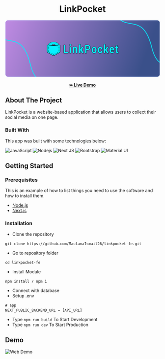 <!-- HEADER -->
<div align="center">

# LinkPocket

</div>

<!-- BANNER -->
![Web Demo](./website-demo-image/banner-icon.png "Banner Icon")

<div align="center">

<a href="https://linkpocket.vercel.app//" align="center"><strong>➥ Live Demo</strong></a> 

</div>

<!-- CONTENT -->
<!-- About The Project -->
## About The Project
LinkPocket is a website-based application that allows users to collect their social media on one page.

### Built With
This app was built with some technologies below:
<br />

![JavaScript](https://img.shields.io/badge/JavaScript-F7DF1E?style=for-the-badge&logo=javascript&logoColor=black "JavaScript")
![](https://img.shields.io/badge/Node.js-43853D?style=for-the-badge&logo=node.js&logoColor=white "Nodejs")
![Next JS](https://img.shields.io/badge/Next-black?style=for-the-badge&logo=next.js&logoColor=white "Next.js")
![Bootstrap](https://img.shields.io/badge/Bootstrap-563D7C?style=for-the-badge&logo=bootstrap&logoColor=white "Bootstrap")
![Material UI](https://img.shields.io/badge/Material--UI-%230081CB.svg?style=for-the-badge&logo=mui&logoColor=white "Material UI")

<!-- Getting Started -->
## Getting Started

### Prerequisites

This is an example of how to list things you need to use the software and how to install them.

* [Node.js](https://nodejs.org/en/download/)
* [Next.js](https://nextjs.org/docs/getting-started/installation)

### Installation

- Clone the repository
```
git clone https://github.com/MaulanaIsmail26/linkpocket-fe.git
```
- Go to repository folder
```
cd linkpocket-fe
```
- Install Module
```
npm install / npm i
```
- Connect with database
- Setup .env
```env
# app
NEXT_PUBLIC_BACKEND_URL = [API_URL]
```
- Type `npm run build` To Start Development
- Type `npm run dev` To Start Production

<!-- ### Setup .env example

Create .env file in your root project folder.

```env
# app
NEXT_PUBLIC_BACKEND_URL = [API_URL]
``` -->

<!-- Contributing -->
<!-- ## Contributing

Contributions are what make the open source community such an amazing place to be learn, inspire, and create. Any contributions you make are **greatly appreciated**.

1. Fork the Project
2. Create your Feature Branch (`git checkout -b feature/AmazingFeature`)
3. Commit your Changes (`git commit -m 'Add some AmazingFeature'`)
4. Push to the Branch (`git push origin feature/AmazingFeature`)
5. Open a Pull Request -->

<!-- Demo -->
## Demo

![Web Demo](./website-demo-image/image-demo.png "Image Demo")